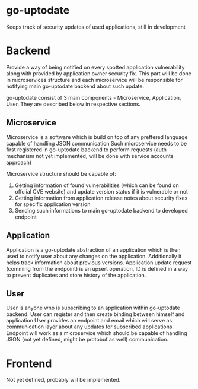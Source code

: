 # go-uptodate
Keeps track of security updates of used applications, still in development

# Backend
Provide a way of being notified on every spotted application vulnerability along with provided by application owner security fix.
This part will be done in microservices structure and each microservice will be responsible for notifying main go-uptodate backend about such update.

go-uptodate consist of 3 main components - Microservice, Application, User. They are described below in respective sections.

## Microservice
Microservice is a software which is build on top of any preffered language capable of handling JSON communication
Such microservice needs to be first registered in go-uptodate backend to perform requests (auth mechanism not yet implemented, will be done with service accounts approach)

Microservice structure should be capable of:
1. Getting information of found vulnerabilities (which can be found on offciial CVE website) and update version status if it is vulnerable or not
2. Getting information from application release notes about security fixes for specific application version
3. Sending such informations to main go-uptodate backend to developed endpoint

## Application
Application is a go-uptodate abstraction of an application which is then used to notify user about any changes on the application. Additionally it helps track information about previous versions.
Application update request (comming from the endpoint) is an upsert operation, ID is defined in a way to prevent duplicates and store history of the application.

## User
User is anyone who is subscribing to an application within go-uptodate backend.
User can register and then create binding between himself and application
User provides an endpoint and email which will serve as communication layer about any updates for subscribed applications.
Endpoint will work as a microservice which should be capable of handling JSON (not yet defined, might be protobuf as well) communication.

# Frontend
Not yet defined, probably will be implemented.
